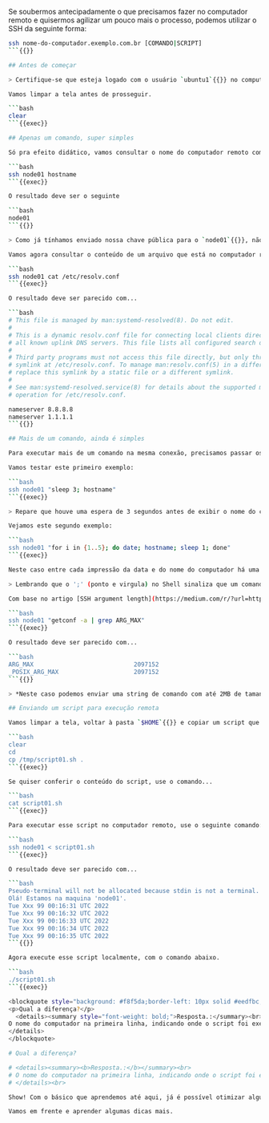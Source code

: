 Se soubermos antecipadamente o que precisamos fazer no computador remoto e quisermos agilizar um pouco mais o processo, podemos utilizar o SSH da seguinte forma:

```bash
ssh nome-do-computador.exemplo.com.br [COMANDO|SCRIPT]
```{{}}

## Antes de começar

> Certifique-se que esteja logado com o usuário `ubuntu1`{{}} no computador `controlplane`{{}}, para tanto o prompt de comando deve ser `ubuntu1@controlplane:~/.ssh$`{{}}.

Vamos limpar a tela antes de prosseguir.

```bash
clear
```{{exec}}

## Apenas um comando, super simples

Só pra efeito didático, vamos consultar o nome do computador remoto com o comando abaixo:

```bash
ssh node01 hostname
```{{exec}}

O resultado deve ser o seguinte

```bash
node01
```{{}}

> Como já tínhamos enviado nossa chave pública para o `node01`{{}}, não foi solicitado a digitação da senha de login, o comando foi **executado remotamente** e a conexão foi finalizada.

Vamos agora consultar o conteúdo de um arquivo que está no computador remoto, com o seguinte comando.

```bash
ssh node01 cat /etc/resolv.conf
```{{exec}}

O resultado deve ser parecido com...

```bash
# This file is managed by man:systemd-resolved(8). Do not edit.
#
# This is a dynamic resolv.conf file for connecting local clients directly to
# all known uplink DNS servers. This file lists all configured search domains.
#
# Third party programs must not access this file directly, but only through the
# symlink at /etc/resolv.conf. To manage man:resolv.conf(5) in a different way,
# replace this symlink by a static file or a different symlink.
#
# See man:systemd-resolved.service(8) for details about the supported modes of
# operation for /etc/resolv.conf.

nameserver 8.8.8.8
nameserver 1.1.1.1
```{{}}

## Mais de um comando, ainda é simples

Para executar mais de um comando na mesma conexão, precisamos passar os comandos como se fossem uma única string, colocando-os entre aspas duplas `"` e separando os comandos com um ponto e virgula `;`.

Vamos testar este primeiro exemplo:

```bash
ssh node01 "sleep 3; hostname"
```{{exec}}

> Repare que houve uma espera de 3 segundos antes de exibir o nome do computador.

Vejamos este segundo exemplo:

```bash
ssh node01 "for i in {1..5}; do date; hostname; sleep 1; done"
```{{exec}}

Neste caso entre cada impressão da data e do nome do computador há uma espera de 1 segundo.

> Lembrando que o ';' (ponto e virgula) no Shell sinaliza que um comando terminou e um novo comando se inicia, dessa forma podemos enviar praticamente qualquer conjunto de comandos para o computador remoto.

Com base no artigo [SSH argument length](https://medium.com/r/?url=https%3A%2F%2Fwww.theeggeadventure.com%2Fwikimedia%2Findex.php%2FSsh_argument_length), para  verificar qual o tamanho máximo da string de comandos que podemos enviar para um determinado servidor **SSH**, execute o seguinte comando:

```bash
ssh node01 "getconf -a | grep ARG_MAX"
```{{exec}}

O resultado deve ser parecido com...

```bash
ARG_MAX                            2097152
_POSIX_ARG_MAX                     2097152
```{{}}

> *Neste caso podemos enviar uma string de comando com até 2MB de tamanho (2.097.152/1024/1024 = 2).*

## Enviando um script para execução remota

Vamos limpar a tela, voltar à pasta `$HOME`{{}} e copiar um script que está na pasta `/tmp`{{}}, com os comandos abaixo:

```bash
clear
cd
cp /tmp/script01.sh .
```{{exec}}

Se quiser conferir o conteúdo do script, use o comando...

```bash
cat script01.sh
```{{exec}}

Para executar esse script no computador remoto, use o seguinte comando:

```bash
ssh node01 < script01.sh
```{{exec}}

O resultado deve ser parecido com...

```bash
Pseudo-terminal will not be allocated because stdin is not a terminal.
Olá! Estamos na maquina 'node01'.
Tue Xxx 99 00:16:31 UTC 2022
Tue Xxx 99 00:16:32 UTC 2022
Tue Xxx 99 00:16:33 UTC 2022
Tue Xxx 99 00:16:34 UTC 2022
Tue Xxx 99 00:16:35 UTC 2022
```{{}}

Agora execute esse script localmente, com o comando abaixo.

```bash
./script01.sh
```{{exec}}

<blockquote style="background: #f8f5da;border-left: 10px solid #eedfbc;">
<p>Qual a diferença?</p>  
  <details><summary style="font-weight: bold;">Resposta.:</summary><br>
O nome do computador na primeira linha, indicando onde o script foi executado.
</details>
</blockquote>

# Qual a diferença?

# <details><summary><b>Resposta.:</b></summary><br>
# O nome do computador na primeira linha, indicando onde o script foi executado.
# </details><br>

Show! Com o básico que aprendemos até aqui, já é possível otimizar algumas tarefas do nosso dia a dia.

Vamos em frente e aprender algumas dicas mais.
